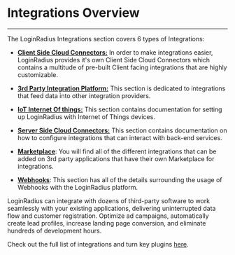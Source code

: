 Integrations Overview
===
---

The LoginRadius Integrations section covers 6 types of Integrations:

- [**Client Side Cloud Connectors:**](https://www.loginradius.com/legacy/docs/integrations/client-side-connectors/getting-started/) In order to make integrations easier, LoginRadius provides it's own Client Side Cloud Connectors which contains a multitude of pre-built Client facing integrations that are highly customizable.

- [**3rd Party Integration Platform:**](https://www.loginradius.com/legacy/docs/integrations/3rd-party-integration-platforms/overview/) This section is dedicated to integrations that feed data into other integration providers.

- [**IoT Internet Of things:**](https://www.loginradius.com/legacy/docs/integrations/internet-of-things-iot/alexa-skills-kit/) This section contains documentation for setting up LoginRadius with Internet of Things devices.

- [**Server Side Cloud Connectors:**](https://www.loginradius.com/legacy/docs/integrations/server-side-cloud-connectors/overview/) This section contains documentation on how to configure integrations that can interact with back-end services.

- [**Marketplace**](https://www.loginradius.com/legacy/docs/integrations/marketplace/microsoft-dynamics/): You will find all of the different integrations that can be added on 3rd party applications that have their own Marketplace for integrations.

- [**Webhooks**](https://www.loginradius.com/legacy/docs/api/v2/integrations/webhooks/overview/): This section has all of the details surrounding the usage of Webhooks with the LoginRadius platform.


LoginRadius can integrate with dozens of third-party software to work seamlessly with your existing applications, delivering uninterrupted data flow and customer registration.
Optimize ad campaigns, automatically create lead profiles, increase landing page conversion, and eliminate hundreds of development hours.

Check out the full list of integrations and turn key plugins [here](https://www.loginradius.com/legacy/docs/api/v2/integrations/available-integrations).
